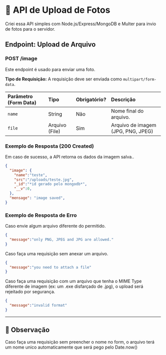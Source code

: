 # 📸 API de Upload de Fotos

Criei essa API simples com Node.js/Express/MongoDB e Multer para invio de fotos para o servidor. 



## Endpoint: Upload de Arquivo

### POST /image

Este endpoint é usado para enviar uma foto.

**Tipo de Requisição:**
A requisição deve ser enviada como `multipart/form-data`.

| Parâmetro (Form Data) | Tipo | Obrigatório? | Descrição |
| :--- | :--- | :--- | :--- |
| `name` | String | Não | Nome final do arquivo. |
| `file` | Arquivo (File) | Sim | Arquivo de imagem (JPG, PNG, JPEG) |


### Exemplo de Resposta (200 Created)

Em caso de sucesso, a API retorna os dados da imagem salva..

```json
{
  "image": {
    "name":"teste",
    "src":"/uploads/teste.jpg",
    "_id":"*id gerado pelo mongodb*",
    "__v":0,
  },
  "mensage": "image saved",
}
```

### Exemplo de Resposta de Erro 

Caso envie algum arquivo diferente do permitido.
```json
{
  "message":"only PNG, JPEG and JPG are allowed."
}
```
Caso faça uma requisição sem anexar um arquivo.
```json
{
  "message":"you need to attach a file"
}
```
Caso faça uma requisição com um arquivo que tenha o MIME Type diferente de imagem (ex: um .exe disfarçado de .jpg), o upload será rejeitado por segurança.
```json
{
  "message":"invalid format"
}
```

---

## 📧 Observação

Caso faça uma requisição sem preencher o nome no form, o arquivo terá um nome unico automaticamente que será pego pelo Date.now()
